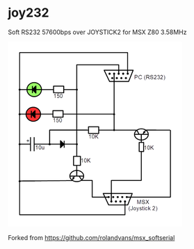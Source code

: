 # joy232

Soft RS232 57600bps over JOYSTICK2 for MSX Z80 3.58MHz

![JOY232.PNG](/JOY232.PNG)

Forked from https://github.com/rolandvans/msx_softserial
